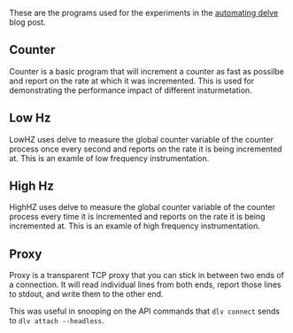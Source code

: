 
These are the programs used for the experiments in the [automating
delve][blog-post] blog post.

## Counter

Counter is a basic program that will increment a counter as fast as possilbe
and report on the rate at which it was incremented. This is used for
demonstrating the performance impact of different insturmetation.

## Low Hz

LowHZ uses delve to measure the global counter variable of the counter process
once every second and reports on the rate it is being incremented at. This is
an examle of low frequency instrumentation.

## High Hz

HighHZ uses delve to measure the global counter variable of the counter
process every time it is incremented and reports on the rate it is being
incremented at. This is an examle of high frequency instrumentation.

## Proxy

Proxy is a transparent TCP proxy that you can stick in between two ends of a
connection. It will read individual lines from both ends, report those lines
to stdout, and write them to the other end.

This was useful in snooping on the API commands that `dlv connect` sends to
`dlv attach --headless`.

[blog-post]: https://wat.io/posts/automating-delve/
